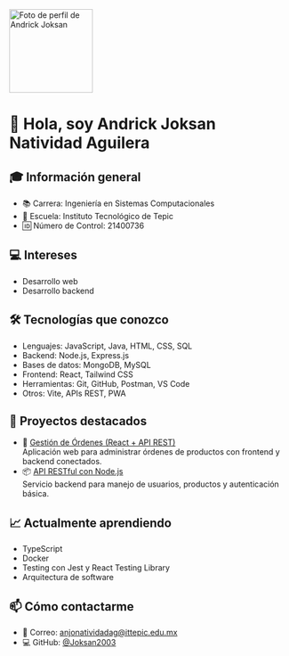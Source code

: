 <img src="https://avatars.githubusercontent.com/u/106501825?s=400&u=ba10d936d0446e5cfad1b47bea72cb7a5ca3e142&v=4" width="150" alt="Foto de perfil de Andrick Joksan" />

# 👋 Hola, soy Andrick Joksan Natividad Aguilera

## 🎓 Información general
- 📚 Carrera: Ingeniería en Sistemas Computacionales
- 🏫 Escuela: Instituto Tecnológico de Tepic
- 🆔 Número de Control: 21400736

## 💻 Intereses
- Desarrollo web
- Desarrollo backend

## 🛠 Tecnologías que conozco
- Lenguajes: JavaScript, Java, HTML, CSS, SQL
- Backend: Node.js, Express.js
- Bases de datos: MongoDB, MySQL
- Frontend: React, Tailwind CSS
- Herramientas: Git, GitHub, Postman, VS Code
- Otros: Vite, APIs REST, PWA

## 🚀 Proyectos destacados
- 🔧 [Gestión de Órdenes (React + API REST)](https://github.com/Joksan2003)  
  Aplicación web para administrar órdenes de productos con frontend y backend conectados.
- 📦 [API RESTful con Node.js](https://github.com/Joksan2003)  
  Servicio backend para manejo de usuarios, productos y autenticación básica.

## 📈 Actualmente aprendiendo
- TypeScript
- Docker
- Testing con Jest y React Testing Library
- Arquitectura de software

## 📫 Cómo contactarme
- 📧 Correo: anjonatividadag@ittepic.edu.mx
- 💻 GitHub: [@Joksan2003](https://github.com/Joksan2003)